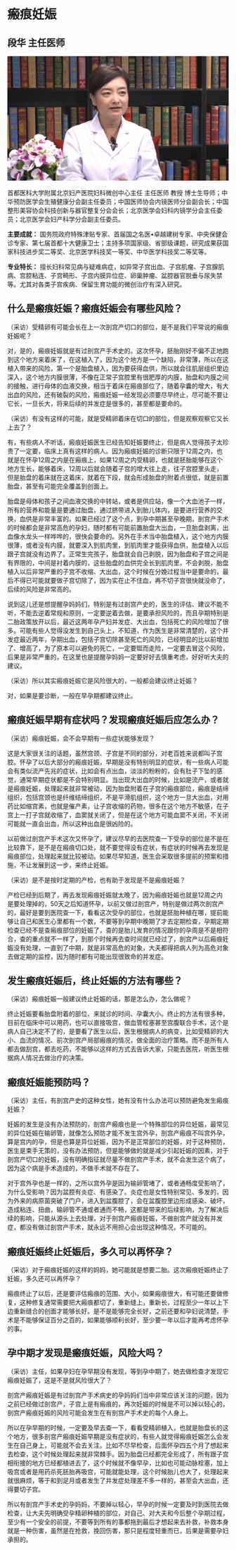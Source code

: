 # 瘢痕妊娠

## 段华 主任医师

![1678288383371](image/c01_01/1678288383371.png)

首都医科大学附属北京妇产医院妇科微创中心主任 主任医师 教授 博士生导师；中华预防医学会生殖健康分会副主任委员；中国医师协会内镜医师分会副会长；中国整形美容协会科技创新与器官整复分会会长；北京医学会妇科内镜学分会主任委员；北京医学会妇产科学分会副主任委员。


 **主要成就：** 国务院政府特殊津贴专家、首届国之名医•卓越建树专家、中央保健会诊专家、第七届首都十大健康卫士；主持多项国家级、省部级课题，研究成果获国家科技进步奖二等奖、北京医学科技奖一等奖、中华医学科技奖二等奖等。


 **专业特长：** 擅长妇科常见病与疑难病症，如异常子宫出血、子宫肌瘤、子宫腺肌病、宫腔粘连、子宫畸形、子宫内膜异位症、卵巢肿瘤、盆腔器官脱垂与尿失禁等。尤其对各类子宫疾病、保留生育功能的微创治疗有深入研究。



## 什么是瘢痕妊娠？瘢痕妊娠会有哪些风险？


（采访）受精卵有可能会长在上一次剖宫产切口的部位，是不是我们平常说的瘢痕妊娠呢？

对，是的，瘢痕妊娠就是有过剖宫产手术史的。这次怀孕，胚胎刚好不偏不正地跑到这个地方来着床了，在这植入了，因为这个地方是一个缺陷，非常薄，所以在这植入带来的风险，第一个是胎盘植入，因为要获得血供，所以就会往肌层组织里边深入，这个地方内膜很薄，不像在正常子宫腔里有很肥厚的内膜，胎盘和内膜之间的接触，进行母体的血液交换，相当于着床在瘢痕部位了，随着孕囊的增大，有大出血的风险，还有破裂的风险，瘢痕妊娠一经发现必须要尽早终止，尽可能不要让它长，一旦长大，将来后续的并发症是很多的，甚至都是要命的。


（采访）有没有这样的可能，就是受精卵着床在切口的部位，但是观察观察它又长上去了？

有，有些病人不听话，瘢痕妊娠医生已经告知妊娠要终止，但是病人觉得孩子太珍贵了一定要，临床上真有这样的病人。因为瘢痕妊娠的诊断只限于12周之内，也就是在怀孕12周之内是在瘢痕上，如果12周之内受精卵，也就是胚胎能够在这个地方生长，能够着床，12周以后就会随着子宫的增大往上走，往子宫腔里头走，但是胎盘的着床就在这着床，就着在下段，就会形成胎盘的附着点很低，就是前置胎盘，甚至有可能完全覆盖到创面上。

胎盘是母体和孩子之间血液交换的中转站，或者是供应站，像一个大血池子一样，所有的营养和能量是要通过胎盘，通过脐带进入到胎儿体内，是要进行营养的交换，血供是非常丰富的。如果已经过了这个点，到孕中期甚至孕晚期，剖宫产手术的时候都会是非常高危的孕妇，随时都有可能前置胎盘大出血，一旦胎盘剥离，出血像水龙头一样哗哗的，很快会要命的。另外在手术当中胎盘植入，这个地方内膜很薄，或者没有内膜，就要深入到肌肉里，到肌肉里才能获得血供，胎盘植入以后跟子宫就没有边界了。正常生完孩子，胎盘就会自己剥脱，因为胎盘和子宫之间是有界限的，中间是衬着内膜的，这些胎盘的血供完全长到肌肉里，不会剥脱，胎盘植入以后非常严重的子宫不收缩、大出血，这个时候在分娩过程当中是要命的，最后不得已可能就要做子宫切除了，因为实在止不住血，再不切子宫很快就没命了，后续的风险是非常高的。

说到这儿还是想提醒孕妈妈们，特别是有过剖宫产史的，医生的评估、建议不能不听，不能去逆着常规和原则，一定要逆着去做，是要承担风险的，而且孕期特别是二胎政策放开以后，最近这两年孕产妇并发症、大出血，包括死亡的风险增加了很多。可能有些人觉得没发生到自己头上，不知道，作为医生是非常清楚的，这个并发症最近两年，孕期出血，包括子宫切除甚至死亡的风险，已经明显的比以前增加了、增高了，为了原本可以避免的死亡，一定要铤而走险，一定要去冒这个风险，后果是非常严重的，在这里也是提醒孕妈妈一定要好好去慎重考虑，好好听大夫的建议。


（采访）所以其实瘢痕妊娠它是风险很大的，一般都会建议终止妊娠？

对，如果是要诊断，一般在早孕期都建议终止。



## 瘢痕妊娠早期有症状吗？发现瘢痕妊娠后应怎么办？


（采访）瘢痕妊娠，会不会早期有一些症状能够发现？

这是大家很关注的话题，虽然宫颈、子宫是不同的部分，对老百姓来说都叫子宫腔。怀孕了以后大部分的瘢痕妊娠，早期是没有特别明显的症状，有一些病人可能会有类似流产先兆的症状，比如会有点出血，淡淡的粉粉的，会有肚子下坠的感觉，通常早期症状都是不会特别明显。当出现大出血的时候，比如是流产，或者就是瘢痕妊娠，处理起来就非常被动，因为胎盘附着在子宫的瘢痕部位，瘢痕是结缔组织，包括宫颈也是纤维结缔组织，不是平滑肌组织，这个地方一旦大出血，对用药比如缩宫素，也就是催产素，让子宫收缩的药物，很多在这个地方不敏感，在子宫上一打子宫就收缩了，血窦就关闭了，但是在这个地方可能血窦不关闭，不关闭可能就一直会出血，所以这种出血是很凶险的。

以前做过剖宫产手术这次又怀孕了，建议尽早的去医院查一下受孕的部位是不是在比较靠下，是不是在瘢痕切口处，就不要觉得没有症状，有症状的时候再去发现是瘢痕部位，处理起来就比较被动。如果尽早知道，医生会采取很多提前的预案和措施，不让发展到这一步，来终止妊娠。


（采访）是不是按时定期的产检，也有助于发现是不是瘢痕妊娠？

产检已经到后期了，再去发现瘢痕妊娠就太晚了，因为瘢痕妊娠也就是12周之内是要处理掉的，50天之后知道怀孕，以前又做过剖宫产，特别是做过两次剖宫产的，最好是要到医院查一下，看看这次受孕的部位，也就是胚胎种植在哪，提前能够让自己和医生心里都有一个数，不要等到孕期中晚期了才去定期检查，孕期定期检查已经不是查瘢痕部位的妊娠了，查的是胎儿发育的情况跟你的孕周是不是相符合，查的重点就不一样了，到那个时候再去查时间就已经过了，剖宫产以后瘢痕妊娠没有处理，一直到了中期，就是非常高危的对象，大夫都得把病人列为高危对象去做定期的监控，因为随时都有可能出现很致命的并发症。



## 发生瘢痕妊娠后，终止妊娠的方法有哪些？


（采访）瘢痕妊娠一般建议终止妊娠的话，那是怎么办，怎么做呢？

终止妊娠要看胎盘附着的部位、来就诊的时间、孕囊大小。终止的方法有很多种，目前在临床中可以用药，也可以直接吸宫，做血管栓塞甚至宫腹联合手术，这个是病人自己决定不了的，是要看了医生以后，医生根据病人的病变，比如受精卵的大小、血流的情况、前次剖宫产局部瘢痕的情况，做全面的治疗策略。而不是所有人都去做刮宫，都去吃药，不能够以这样的方式去告诉大家，只能去医院，听医生根据病人情况去做治疗的决策。


## 瘢痕妊娠能预防吗？


（采访）主任，有剖宫产史的这种女性，她有没有什么办法可以预防避免发生瘢痕妊娠？

妊娠的发生是没有办法预防的，剖宫产瘢痕也是一个特殊部位的异位妊娠，最常见的异位妊娠在输卵管，就像怎么预防才能不发生宫外孕，剖宫产瘢痕不叫宫外孕，算是宫内的孕，但是也算是异位妊娠，因为不是正常部位的妊娠，对于这种预防，医生是束手无策的，没有办法预防，但是能够做的就是减少引起妊娠的因素，对于剖宫产切口的妊娠，没有明确指征就尽量不做剖宫产手术，就不会发生这个病了，因为这个病是手术造成的，不做手术就不存在了。

对于宫外孕也是一样的，之所以宫外孕是因为输卵管堵了，或者通畅度受影响了，为什么受影响？因为盆腔有炎症、有感染了。炎症也是女性特别常见、多发的，因为外来的病原菌突破了门户，进入到盆腹腔了，会在盆腹腔里边形成感染、破坏，造成粘连、扭曲，输卵管不通或者通而不畅，这都是带来的后续影响，为了解决后续的影响，只能从源头上去处理，对于剖宫产瘢痕妊娠，不做剖宫产就没有并发症，都没有做过剖宫产手术，就永远不用担心会出现这种情况，不可能的。



## 瘢痕妊娠终止妊娠后，多久可以再怀孕？


（采访）对于瘢痕妊娠的这样的妈妈，她可能就是想要二胎。这次瘢痕妊娠终止了妊娠，多久还可以再怀孕？

瘢痕终止了以后，还是要评估瘢痕的范围、大小，如果瘢痕很大，有可能还要做修复，这种修复通常需要把大瘢痕都切了，重新缝上，重新长，过程至少一年以上下边重新缝合的创面才能够长好。是不是能够完全长好，之前还要和孕妇说清楚，手术是不能够保证百分之百的，如果能够顺利长好，至少要一年以后才能再考虑怀孕的事。



## 孕中期才发现是瘢痕妊娠，风险大吗？


（采访）主任，如果孕妇在孕早期没有发现，等到孕中期了，她去做检查才发现它瘢痕妊娠了，这是不是就风险很大了？

剖宫产瘢痕妊娠是有过剖宫产手术病史的孕妈妈们当中非常应该关注的问题，因为之前已经做过剖宫产，子宫上是有瘢痕的，再次妊娠的时候是不可以掉以轻心的，剖宫产瘢痕妊娠的风险可能会发生在有剖宫产手术史的每个人身上。

所以在孕早期的时候，一定要及早去查一下，看看受精卵植入，也就是胎盘长的这个地方，很多剖宫产瘢痕妊娠早期是没有症状的，有些人就觉得瘢痕妊娠怎么会发生在自己身上，可能就不会去关注。比如不尽早检查，后面怀孕四五个月了想起来去检查，这个时候处理起来就非常棘手。因为胎盘已经都完全形成了，所有跟子宫相衔接的地方已经都植进去了，这个时候就不像早孕，比如也可能动脉栓塞，加上吸宫或者是用药杀死胚胎再吸宫，可能就能处理，这个时候胎儿也大了，处理起来就很麻烦，等于和到足月或者发生了并发症处理差不多一样的，甚至会大出血，还得要切子宫。

所以有剖宫产手术史的孕妈妈，不要掉以轻心，早孕的时候一定要及时到医院去做检查，让大夫先明确受孕精卵种植的部位，对自己、对大夫和今后整个孕期过程，至少有一个安全的前提，不要等到所有的事都拖到最后才想起来去补救，补救本身就是一种伤害，虽然是在抢救，挽回伤害，那只是程度轻重而已，后果是需要孕妇承担的。
